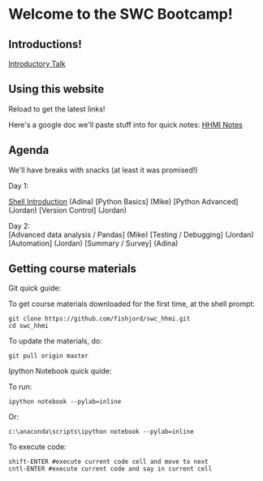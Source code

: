 # Welcome to the SWC Bootcamp!

## Introductions!

[Introductory Talk](http://putslidesharelinkhere)

## Using this website

Reload to get the latest links!

Here's a google doc we'll paste stuff into for quick notes:
[HHMI Notes](https://docs.google.com/document/d/1G1ZjFXMk4zc4dgeZiQ-qIWyrm-cv7oQRUC9rrBuKUyM/edit)

## Agenda

We'll have breaks with snacks (at least it was promised!)

Day 1:		

[Shell Introduction]() (Adina)
[Python Basics] (Mike)
[Python Advanced] (Jordan)
[Version Control] (Jordan)	

Day 2:  	
[Advanced data analysis / Pandas] (Mike)
[Testing / Debugging] (Jordan)
[Automation] (Jordan)
[Summary / Survey] (Adina)

## Getting course materials

Git quick guide:

To get course materials downloaded for the first time, at the shell prompt:
   
    git clone https://github.com/fishjord/swc_hhmi.git
    cd swc_hhmi

To update the materials, do:

    git pull origin master

Ipython Notebook quick quide:

To run:

    ipython notebook --pylab=inline

   Or:

    c:\anaconda\scripts\ipython notebook --pylab=inline

To execute code:

    shift-ENTER #execute current code cell and move to next
    cntl-ENTER #execute current code and say in current cell



		


